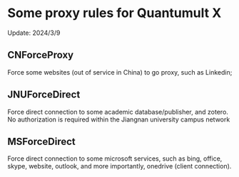 # Some proxy rules for Quantumult X
Update: 2024/3/9

## CNForceProxy
Force some websites (out of service in China) to go proxy, such as Linkedin;

## JNUForceDirect
Force direct connection to some academic database/publisher, and zotero.
No authorization is required within the Jiangnan university campus network

## MSForceDirect
Force direct connection to some microsoft services, such as bing, office, skype, website, outlook, and more importantly, onedrive (client connection).
